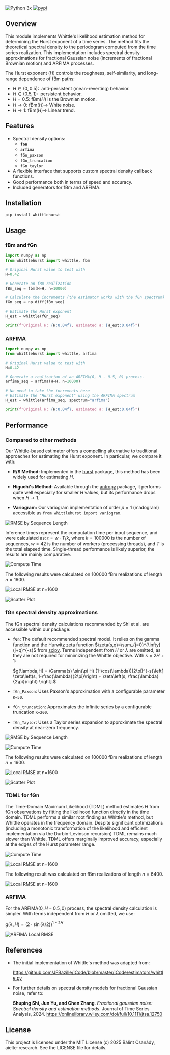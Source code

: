 ![Python 3x](https://img.shields.io/badge/python-3.x-blue.svg)
[![pypi](https://img.shields.io/pypi/v/whittlehurst.svg)](https://pypi.org/project/whittlehurst/)

## Overview
This module implements Whittle's likelihood estimation method for determining the Hurst exponent of a time series.
The method fits the theoretical spectral density to the periodogram computed from the time series realization.
This implementation includes spectral density approximations for fractional Gaussian noise (increments of fractional Brownian motion) and ARFIMA processes.

The Hurst exponent ($H$) controls the roughness, self-similarity, and long-range dependence of fBm paths:

* $H\in(0,0.5):~$ anti-persistent (mean-reverting) behavior. 
* $H\in(0.5,1):~$ persistent behavior.
* $H=0.5:~ \mathrm{fBm}(H)$ is the Brownian motion.
* $H\rightarrow 0:~ \mathrm{fBm}(H)\rightarrow$ White noise.
* $H\rightarrow 1:~ \mathrm{fBm}(H)\rightarrow$ Linear trend.

## Features
* Spectral density options:
  - **`fGn`**
  - **`arfima`**
  - `fGn_paxson`
  - `fGn_truncation`
  - `fGn_taylor`
* A flexible interface that supports custom spectral density callback functions.
* Good performance both in terms of speed and accuracy.
* Included generators for fBm and ARFIMA.

## Installation
```
pip install whittlehurst
```

## Usage
### fBm and fGn
```python
import numpy as np
from whittlehurst import whittle, fbm

# Original Hurst value to test with
H=0.42

# Generate an fBm realization
fBm_seq = fbm(H=H, n=10000)

# Calculate the increments (the estimator works with the fGn spectrum)
fGn_seq = np.diff(fBm_seq)

# Estimate the Hurst exponent
H_est = whittle(fGn_seq)

print(f"Original H: {H:0.04f}, estimated H: {H_est:0.04f}")
```

### ARFIMA
```python
import numpy as np
from whittlehurst import whittle, arfima

# Original Hurst value to test with
H=0.42

# Generate a realization of an ARFIMA(0, H - 0.5, 0) process.
arfima_seq = arfima(H=H, n=10000)

# No need to take the increments here
# Estimate the "Hurst exponent" using the ARFIMA spectrum
H_est = whittle(arfima_seq, spectrum="arfima")

print(f"Original H: {H:0.04f}, estimated H: {H_est:0.04f}")
```

## Performance
### Compared to other methods
Our Whittle-based estimator offers a compelling alternative to traditional approaches for estimating the Hurst exponent. In particular, we compare it with:

- **R/S Method:** Implemented in the [hurst](https://github.com/Mottl/hurst) package, this method has been widely used for estimating $H$.

- **Higuchi's Method:** Available through the [antropy](https://github.com/raphaelvallat/antropy) package, it performs quite well especially for smaller $H$ values, but its performance drops when $H\rightarrow 1$.

- **Variogram:** Our variogram implementation of order $p = 1$ (madogram) accessible as `from whittlehurst import variogram`.

![RMSE by Sequence Length](https://github.com/aielte-research/whittlehurst/blob/main/tests/plots/fBm_estimators/png/fBm_Hurst_RMSE.png?raw=true "RMSE by Sequence Length")

Inference times represent the computation time per input sequence, and were calculated as: $t = w\cdot T/k$, where $k=100000$ is the number of sequences, $w=42$ is the number of workers (processing threads), and $T$ is the total elapsed time. Single-thread performance is likely superior, the results are mainly comparative. 

![Compute Time](https://github.com/aielte-research/whittlehurst/blob/main/tests/plots/fBm_estimators/png/fBm_Hurst_calc_times.png?raw=true  "Compute Time")

The following results were calculated on $100000$ fBm realizations of length $n=1600$.

![Local RMSE at n=1600](https://github.com/aielte-research/whittlehurst/blob/main/tests/plots/fBm_estimators/png/fBm_Hurst_01600_RMSE.png?raw=true  "Local RMSE")

![Scatter Plot](https://github.com/aielte-research/whittlehurst/blob/main/tests/plots/fBm_estimators/png/fBm_Hurst_01600_scatter_grid.png?raw=true "Scatter Plot")

### fGn spectral density approximations
The fGn spectral density calculations recommended by Shi et al. are accessible within our package:
- **` fGn `**: The default recommended spectral model. It relies on the gamma function and the Hurwitz zeta function $\zeta(s,q)=\sum_{j=0}^{\infty}(j+q)^{-s}$ from [scipy](https://scipy.org/). Terms independent from $H$ or $\lambda$ are omitted, as they are not required for minimizing the Whittle objective. With $s=2H+1$:

  $g(\lambda,H) = \Gamma(s) \sin(\pi H) (1-\cos(\lambda))(2\pi)^{-s}\left[ \zeta\left(s, 1-\frac{\lambda}{2\pi}\right) + \zeta\left(s, \frac{\lambda}{2\pi}\right) \right].$
- ` fGn_Paxson `: Uses Paxson's approximation with a configurable parameter `K=50`.
- ` fGn_truncation `: Approximates the infinite series by a configurable truncation `K=200`.
- ` fGn_Taylor `: Uses a Taylor series expansion to approximate the spectral density at near-zero frequency.

![RMSE by Sequence Length](https://github.com/aielte-research/whittlehurst/blob/main/tests/plots/fBm_Whittle_variants/png/fBm_Hurst_RMSE.png?raw=true "RMSE by Sequence Length")

![Compute Time](https://github.com/aielte-research/whittlehurst/blob/main/tests/plots/fBm_Whittle_variants/png/fBm_Hurst_calc_times.png?raw=true  "Compute Time")

The following results were calculated on $100000$ fBm realizations of length $n=1600$.

![Local RMSE at n=1600](https://github.com/aielte-research/whittlehurst/blob/main/tests/plots/fBm_Whittle_variants/png/fBm_Hurst_01600_RMSE.png?raw=true  "Local RMSE")

![Scatter Plot](https://github.com/aielte-research/whittlehurst/blob/main/tests/plots/fBm_Whittle_variants/png/fBm_Hurst_01600_scatter_grid.png?raw=true "Scatter Plot")

### TDML for fGn

The Time-Domain Maximum Likelihood (TDML) method estimates $H$ from fGn observations by fitting the likelihood function directly in the time domain.
TDML performs a similar root finding as Whittle's method, but Whittle operates in the frequency domain.
Despite significant optimizations (including a monotonic transformation of the likelihood and efficient implementation via the Durbin-Levinson recursion) TDML remains much slower than Whittle. 
TDML offers marginally improved accuracy, especially at the edges of the Hurst parameter range.

![Compute Time](https://github.com/aielte-research/whittlehurst/blob/main/tests/plots/fBm_tdml/png/TDML_calc_times.png?raw=true  "Compute Time")

![Local RMSE at n=1600](https://github.com/aielte-research/whittlehurst/blob/main/tests/plots/fBm_tdml/png/TDML_RMSE.png?raw=true  "Local RMSE")

The following result was calculated on fBm realizations of length $n=6400$.

![Local RMSE at n=1600](https://github.com/aielte-research/whittlehurst/blob/main/tests/plots/fBm_tdml/png/TDML_06400_RMSE.png?raw=true  "Local RMSE")

### ARFIMA
For the $\text{ARFIMA}(0, H - 0.5, 0)$ process, the spectral density calculation is simpler. With terms independent from $H$ or $\lambda$ omitted, we use:

$g(\lambda,H) = (2\cdot\sin(\lambda/2))^{1 - 2H}$

![ARFIMA Local RMSE](https://github.com/aielte-research/whittlehurst/blob/main/tests/plots/arfima/png/ARFIMA_Hurst_local_RMSE.png?raw=true "ARFIMA Local RMSE")

## References
* The initial implementation of Whittle's method was adapted from:  
  
  https://github.com/JFBazille/ICode/blob/master/ICode/estimators/whittle.py

* For further details on spectral density models for fractional Gaussian noise, refer to:

  **Shuping Shi, Jun Yu, and Chen Zhang**. *Fractional gaussian noise: Spectral density and estimation methods*. Journal of Time Series Analysis, 2024. https://onlinelibrary.wiley.com/doi/full/10.1111/jtsa.12750

## License
This project is licensed under the MIT License (c) 2025 Bálint Csanády, aielte-research. See the LICENSE file for details.